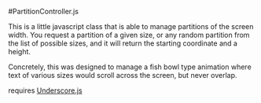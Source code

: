 #PartitionController.js

This is a little javascript class that is able to manage partitions of the screen width.  You request a partition of a given size, or any random partition from the list of possible sizes, and it will return the starting coordinate and a height.

Concretely, this was designed to manage a fish bowl type animation where text of various sizes would scroll across the screen, but never overlap.

requires [Underscore.js](http://underscorejs.org/)
